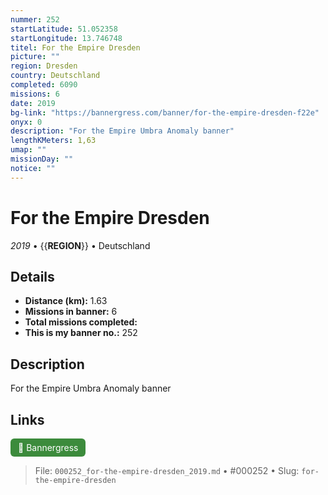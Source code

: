 ```yaml
---
nummer: 252
startLatitude: 51.052358
startLongitude: 13.746748
titel: For the Empire Dresden
picture: ""
region: Dresden
country: Deutschland
completed: 6090
missions: 6
date: 2019
bg-link: "https://bannergress.com/banner/for-the-empire-dresden-f22e"
onyx: 0
description: "For the Empire Umbra Anomaly banner"
lengthKMeters: 1,63
umap: ""
missionDay: ""
notice: ""
---
```

# For the Empire Dresden

*2019* • {{__REGION__}} • Deutschland





## Details
- **Distance (km):** 1.63
- **Missions in banner:** 6
- **Total missions completed:** 
- **This is my banner no.:** 252



## Description
For the Empire Umbra Anomaly banner



## Links
<a href="https://bannergress.com/banner/for-the-empire-dresden-f22e" target="_blank" style="display:inline-block;margin-right:8px;padding:6px 12px;background:#3c8b3c;color:#fff;text-decoration:none;border-radius:6px;">🔗 Bannergress</a>



> File: `000252_for-the-empire-dresden_2019.md` • #000252 • Slug: `for-the-empire-dresden`
